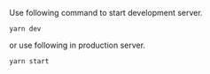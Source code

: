 Use following command to start development server.

```
yarn dev
```

or use following in production server.

```
yarn start
```
